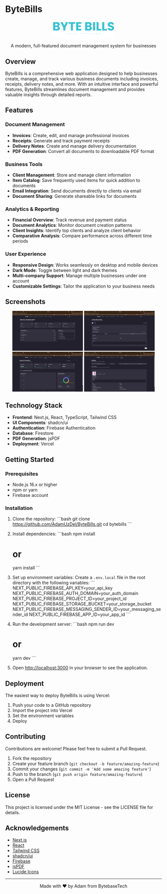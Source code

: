 # ByteBills

<p align="center">
  <img src="public/LOGO-NO-BG.png" alt="ByteBills Logo" width="200" />
</p>

<p align="center">
  A modern, full-featured document management system for businesses
</p>

## Overview

ByteBills is a comprehensive web application designed to help businesses create, manage, and track various business documents including invoices, receipts, delivery notes, and more. With an intuitive interface and powerful features, ByteBills streamlines document management and provides valuable insights through detailed reports.

## Features

### Document Management
- **Invoices**: Create, edit, and manage professional invoices
- **Receipts**: Generate and track payment receipts
- **Delivery Notes**: Create and manage delivery documentation
- **PDF Generation**: Convert all documents to downloadable PDF format

### Business Tools
- **Client Management**: Store and manage client information
- **Item Catalog**: Save frequently used items for quick addition to documents
- **Email Integration**: Send documents directly to clients via email
- **Document Sharing**: Generate shareable links for documents

### Analytics & Reporting
- **Financial Overview**: Track revenue and payment status
- **Document Analytics**: Monitor document creation patterns
- **Client Insights**: Identify top clients and analyze client behavior
- **Comparative Analysis**: Compare performance across different time periods

### User Experience
- **Responsive Design**: Works seamlessly on desktop and mobile devices
- **Dark Mode**: Toggle between light and dark themes
- **Multi-company Support**: Manage multiple businesses under one account
- **Customizable Settings**: Tailor the application to your business needs

## Screenshots

<div align="center">
  <img src="public/screenshots/dashboard.png" alt="Dashboard" width="45%" />
  <img src="public/screenshots/invoice-form.png" alt="Invoice Form" width="45%" />
</div>

<div align="center">
  <img src="public/screenshots/reports.png" alt="Reports" width="45%" />
  <img src="public/screenshots/settings.png" alt="Settings" width="45%" />
</div>

## Technology Stack

- **Frontend**: Next.js, React, TypeScript, Tailwind CSS
- **UI Components**: shadcn/ui
- **Authentication**: Firebase Authentication
- **Database**: Firestore
- **PDF Generation**: jsPDF
- **Deployment**: Vercel

## Getting Started

### Prerequisites

- Node.js 16.x or higher
- npm or yarn
- Firebase account

### Installation

1. Clone the repository:
   \`\`\`bash
   git clone https://github.com/AdamUzDel/ByteBills.git
   cd bytebills
   \`\`\`

2. Install dependencies:
   \`\`\`bash
   npm install
   # or
   yarn install
   \`\`\`

3. Set up environment variables:
   Create a `.env.local` file in the root directory with the following variables:
   \`\`\`
   NEXT_PUBLIC_FIREBASE_API_KEY=your_api_key
   NEXT_PUBLIC_FIREBASE_AUTH_DOMAIN=your_auth_domain
   NEXT_PUBLIC_FIREBASE_PROJECT_ID=your_project_id
   NEXT_PUBLIC_FIREBASE_STORAGE_BUCKET=your_storage_bucket
   NEXT_PUBLIC_FIREBASE_MESSAGING_SENDER_ID=your_messaging_sender_id
   NEXT_PUBLIC_FIREBASE_APP_ID=your_app_id
   \`\`\`

4. Run the development server:
   \`\`\`bash
   npm run dev
   # or
   yarn dev
   \`\`\`

5. Open [http://localhost:3000](http://localhost:3000) in your browser to see the application.

## Deployment

The easiest way to deploy ByteBills is using Vercel:

1. Push your code to a GitHub repository
2. Import the project into Vercel
3. Set the environment variables
4. Deploy

## Contributing

Contributions are welcome! Please feel free to submit a Pull Request.

1. Fork the repository
2. Create your feature branch (`git checkout -b feature/amazing-feature`)
3. Commit your changes (`git commit -m 'Add some amazing feature'`)
4. Push to the branch (`git push origin feature/amazing-feature`)
5. Open a Pull Request

## License

This project is licensed under the MIT License - see the LICENSE file for details.

## Acknowledgements

- [Next.js](https://nextjs.org/)
- [React](https://reactjs.org/)
- [Tailwind CSS](https://tailwindcss.com/)
- [shadcn/ui](https://ui.shadcn.com/)
- [Firebase](https://firebase.google.com/)
- [jsPDF](https://github.com/parallax/jsPDF)
- [Lucide Icons](https://lucide.dev/)

---

<p align="center">
  Made with ❤️ by Adam from BytebaseTech
</p>
